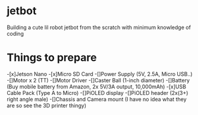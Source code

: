 # jetbot
Building a cute lil robot jetbot from the scratch with minimum knowledge of coding 

# Things to prepare
-[x]Jetson Nano
-[x]Micro SD Card
-[]Power Supply (5V, 2.5A, Micro USB..)
-[]Motor x 2 (TT)
-[]Motor Driver 
-[]Caster Ball (1-inch diameter) 
-[]Battery (Buy mobile battery from Amazon, 2x 5V/3A output, 10,000mAh)
-[x]USB Cable Pack (Type A to Micro)
-[]PiOLED display
-[]PiOLED header (2x(3+) right angle male)
-[]Chassis and Camera mount (I have no idea what they are so see the 3D printer thingy) 

